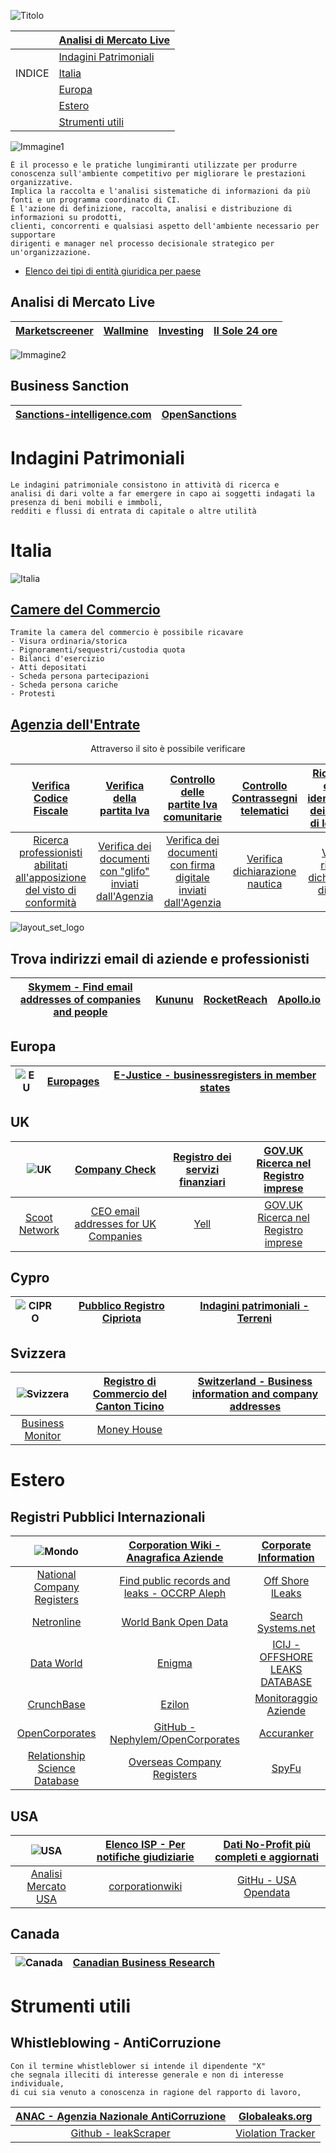 ![Titolo](https://user-images.githubusercontent.com/98583912/199370645-c7413e35-f793-4537-81ed-cdb85ce02ead.gif)


||[Analisi di Mercato Live](https://github.com/CScorza/CORPINT-Corporate-Intelligence/edit/main/README.md#analisi-di-mercato-live)
| :---: | :--- |
||[Indagini Patrimoniali](https://github.com/CScorza/CORPINT-Corporate-Intelligence/edit/main/README.md#indagini-patrimoniali)|
|INDICE|[Italia](https://github.com/CScorza/CORPINT-Corporate-Intelligence/edit/main/README.md#italia)|
||[Europa](https://github.com/CScorza/CORPINT-Corporate-Intelligence/edit/main/README.md#europa)|
||[Estero](https://github.com/CScorza/CORPINT-Corporate-Intelligence/edit/main/README.md#estero)|
||[Strumenti utili](https://github.com/CScorza/CORPINT-Corporate-Intelligence/edit/main/README.md#strumenti-utili)|


![Immagine1](https://user-images.githubusercontent.com/98583912/199541265-6a80c99a-f964-4626-9074-91a93e3e79b6.gif)
```
È il processo e le pratiche lungimiranti utilizzate per produrre 
conoscenza sull'ambiente competitivo per migliorare le prestazioni organizzative.
Implica la raccolta e l'analisi sistematiche di informazioni da più fonti e un programma coordinato di CI. 
È l'azione di definizione, raccolta, analisi e distribuzione di informazioni su prodotti, 
clienti, concorrenti e qualsiasi aspetto dell'ambiente necessario per supportare 
dirigenti e manager nel processo decisionale strategico per un'organizzazione.
```
- [Elenco dei tipi di entità giuridica per paese](https://en.wikipedia.org/wiki/List_of_legal_entity_types_by_country)

## Analisi di Mercato Live


|[Marketscreener](https://www.marketscreener.com/)|[Wallmine](https://pl.wallmine.com/)|[Investing](https://it.investing.com/)|[Il Sole 24 ore](https://www.ilsole24ore.com/)|
| :---: | :---: | :---: | :---: |

![Immagine2](https://user-images.githubusercontent.com/98583912/199372706-5dac3d74-e8f1-41dd-bda0-66b180c95a52.gif)


## Business Sanction

|[Sanctions-intelligence.com](https://www.sanctions-intelligence.com/about/)|[OpenSanctions](https://www.opensanctions.org/)|
| :---: | :---: |

# Indagini Patrimoniali
```
Le indagini patrimoniale consistono in attività di ricerca e 
analisi di dari volte a far emergere in capo ai soggetti indagati la presenza di beni mobili e immboli,
redditi e flussi di entrata di capitale o altre utilità
```
# Italia
![Italia](https://user-images.githubusercontent.com/98583912/199543084-4f9fd457-bcc9-43ab-9b87-b2b1946725aa.gif)
## [Camere del Commercio](https://www.camcom.gov.it/)
```
Tramite la camera del commercio è possibile ricavare
- Visura ordinaria/storica
- Pignoramenti/sequestri/custodia quota
- Bilanci d'esercizio
- Atti depositati
- Scheda persona partecipazioni
- Scheda persona cariche
- Protesti
```

## [Agenzia dell'Entrate](https://www.agenziaentrate.gov.it/portale/)
<p align="center">Attraverso il sito è possibile verificare</p>

|[Verifica Codice Fiscale](https://telematici.agenziaentrate.gov.it/VerificaCF/Scegli.do?parameter=verificaCf)|[Verifica della partita Iva](https://www.agenziaentrate.gov.it/portale/web/guest/verifica-della-partita-iva)|[Controllo delle partite Iva comunitarie](https://www.agenziaentrate.gov.it/portale/web/guest/controllo-delle-partite-iva-comunitarie)|[Controllo Contrassegni telematici](https://www.agenziaentrate.gov.it/portale/web/guest/controllo-contrassegni-telematici)|[Ricerca del codice identificativo dei contratti di locazione](https://www.agenziaentrate.gov.it/portale/web/guest/ricerca-del-codice-identificativo-dei-contratti-di-locazione)|
| :---: | :---: | :---: |:---: | :---: |
|[Ricerca professionisti abilitati all'apposizione del visto di conformità](https://www.agenziaentrate.gov.it/portale/web/guest/ricerca-professionisti-abilitati-all-apposizione-del-visto-di-conformit%C3%A0)|[Verifica dei documenti con "glifo" inviati dall'Agenzia](https://www.agenziaentrate.gov.it/portale/web/guest/servizi/servizitrasversali/verifica/verifica-documenti-glifo-da-agenzia)|[Verifica dei documenti con firma digitale inviati dall'Agenzia](https://www.agenziaentrate.gov.it/portale/web/guest/servizi/servizitrasversali/verifica/verifica-della-firma-digitale-da-agenzia)|[Verifica dichiarazione nautica](https://www.agenziaentrate.gov.it/portale/web/guest/verifica-dichiarazione-nautica)|[Verifica ricevuta dichiarazione di intento](https://www.agenziaentrate.gov.it/portale/web/guest/verifica-ricevuta-dichiarazione-di-intento)|

![layout_set_logo](https://user-images.githubusercontent.com/98583912/196758088-b3171634-33c1-4dc5-8c6f-3dfe7e4a285f.png)

## Trova indirizzi email di aziende e professionisti
|[Skymem - Find email addresses of companies and people](http://www.skymem.info/)|[Kununu](https://www.kununu.com/)|[RocketReach](https://rocketreach.co/)|[Apollo.io](https://www.apollo.io/)|
| :---: | :---: | :---: | :---: |

## Europa
|![EU](https://user-images.githubusercontent.com/98583912/199543152-df291730-6207-46ac-a195-ece15af65d5b.gif)|[Europages](http://www.europages.co.uk/)|[E-Justice - businessregisters in member states](https://e-justice.europa.eu/content_business_registers_in_member_states-106-en.do)|
| :---: | :---: | :---: |

## UK
|![UK](https://user-images.githubusercontent.com/98583912/199543213-97e9ed5c-fb57-435e-8aca-e7e123f940ff.gif)|[Company Check](https://companycheck.co.uk/)|[Registro dei servizi finanziari](https://register.fca.org.uk/s/)|[GOV.UK Ricerca nel Registro imprese](https://find-and-update.company-information.service.gov.uk/)|
| :---: | :---: | :---: | :---: |
|[Scoot Network](http://www.scoot.co.uk/)|[CEO email addresses for UK Companies](https://www.ceoemail.com/)|[Yell](https://www.yell.com/)|[GOV.UK Ricerca nel Registro imprese](https://find-and-update.company-information.service.gov.uk/)|


## Cypro
|![CIPRO](https://user-images.githubusercontent.com/98583912/199543263-70f9ffb5-420a-49e7-b46a-2a454cbddf41.gif)|[Pubblico Registro Cipriota](https://efiling.drcor.mcit.gov.cy/DrcorPublic/SearchForm.aspx?sc=0&lang=EN)|[Indagini patrimoniali - Terreni](https://eservices.dls.moi.gov.cy/#/national/geoportalmapviewer)|
| :---: | :---: | :---: |

## Svizzera
|![Svizzera](https://user-images.githubusercontent.com/98583912/199543300-2f70e288-6fcc-43c4-bc98-2cca25c280d9.gif)|[Registro di Commercio del Canton Ticino](https://ti.chregister.ch/cr-portal/suche/suche.xhtml)|[Switzerland - Business information and company addresses](https://business-monitor.ch/en)|
| :---: | :---: | :---: |
|[Business Monitor](https://business-monitor.ch/)|[Money House](https://moneyhouse.ch/)||


# Estero
## Registri Pubblici Internazionali
|![Mondo](https://user-images.githubusercontent.com/98583912/199543480-c53d28dc-f1a9-476c-b989-d1122d41c2ec.gif)|[Corporation Wiki - Anagrafica Aziende](https://www.corporationwiki.com/)|[Corporate Information](http://www.corporateinformation.com/)|
| :---: | :---: | :---: |
|[National Company Registers](https://en.wikipedia.org/wiki/List_of_company_registers)|[Find public records and leaks - OCCRP Aleph](https://data.occrp.org/)|[Off Shore lLeaks](https://offshoreleaks.icij.org/)|
|[Netronline](https://www.netronline.com/public_records.htm)|[World Bank Open Data](https://data.worldbank.org/)|[Search Systems.net](https://publicrecords.searchsystems.net/)|
|[Data World](https://data.world/)|[Enigma](https://enigma.com/)|[ICIJ - OFFSHORE LEAKS DATABASE](https://offshoreleaks.icij.org/)|[infobel - Ricerca tramite numero di telefono](https://www.infobel.com/fr/world)|[Data Portals](http://dataportals.org/)|
|[CrunchBase](https://www.crunchbase.com/)|[Ezilon](http://www.ezilon.com/)|[Monitoraggio Aziende](https://www.owler.com/)|
|[OpenCorporates](https://opencorporates.com/)|[GitHub - Nephylem/OpenCorporates](https://github.com/Nephylem/OpenCorporates)|[Accuranker](https://www.accuranker.com/)|[Serpstat](https://serpstat.com/)|
|[Relationship Science Database](https://relationshipscience.com/)|[Overseas Company Registers](https://www.gov.uk/government/publications/overseas-registries/overseas-registries)|[SpyFu](http://www.spyfu.com/)|




## USA
|![USA](https://user-images.githubusercontent.com/98583912/199543550-4b378fba-38ef-494e-8bb5-a388df545029.gif)|[Elenco ISP - Per notifiche giudiziarie](https://www.search.org/resources/isp-list/)|[Dati No-Profit più completi e aggiornati](http://www.guidestar.org/)|
| :---: | :---: | :---: |
|[Analisi Mercato USA](https://www.financecharts.com/)|[corporationwiki](https://www.corporationwiki.com/companies/)|[GitHu - USA Opendata](https://github.com/sunlightpolicy/opendata/blob/master/USlocalopendataportals.csv)|

## Canada
|![Canada](https://user-images.githubusercontent.com/98583912/199543594-a50b57c1-226a-47d7-8cd9-1a061b02ca38.gif)|[Canadian Business Research](https://www.canada.ca/en/services/business/research.html)|
| :---: | :---: |


# Strumenti utili

## Whistleblowing - AntiCorruzione
```
Con il termine whistleblower si intende il dipendente "X" 
che segnala illeciti di interesse generale e non di interesse individuale, 
di cui sia venuto a conoscenza in ragione del rapporto di lavoro, 
```
|[ANAC - Agenzia Nazionale AntiCorruzione ](https://www.anticorruzione.it/-/whistleblowing)|[Globaleaks.org](https://www.globaleaks.org/)|
| :---: | :---: |
|[Github - leakScraper](https://github.com/Acceis/leakScraper/wiki/leakScraper)|[Violation Tracker](https://violationtracker.goodjobsfirst.org/)|
